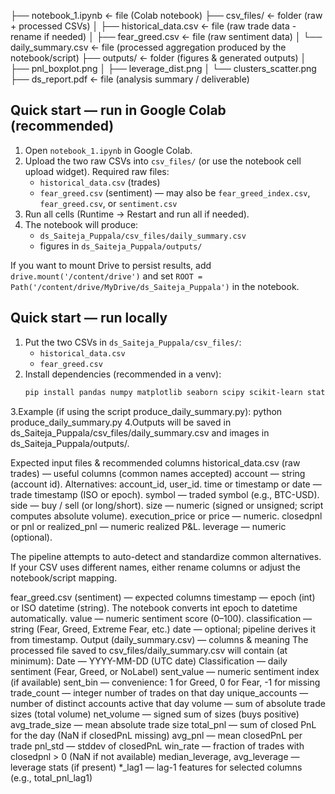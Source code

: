 ├── notebook_1.ipynb ← file (Colab notebook)
├── csv_files/ ← folder (raw + processed CSVs)
│ ├── historical_data.csv ← file (raw trade data - rename if needed)
│ ├── fear_greed.csv ← file (raw sentiment data)
│ └── daily_summary.csv ← file (processed aggregation produced by the notebook/script)
├── outputs/ ← folder (figures & generated outputs)
│ ├── pnl_boxplot.png
│ ├── leverage_dist.png
│ └── clusters_scatter.png
├── ds_report.pdf ← file (analysis summary / deliverable)

## Quick start — run in Google Colab (recommended)

1. Open `notebook_1.ipynb` in Google Colab.
2. Upload the two raw CSVs into `csv_files/` (or use the notebook cell upload widget). Required raw files:
   - `historical_data.csv` (trades)
   - `fear_greed.csv` (sentiment) — may also be `fear_greed_index.csv`, `fear_greed.csv`, or `sentiment.csv`
3. Run all cells (Runtime → Restart and run all if needed).
4. The notebook will produce:
   - `ds_Saiteja_Puppala/csv_files/daily_summary.csv`
   - figures in `ds_Saiteja_Puppala/outputs/`

If you want to mount Drive to persist results, add `drive.mount('/content/drive')` and set `ROOT = Path('/content/drive/MyDrive/ds_Saiteja_Puppala')` in the notebook.

## Quick start — run locally

1. Put the two CSVs in `ds_Saiteja_Puppala/csv_files/`:
   - `historical_data.csv`
   - `fear_greed.csv`
2. Install dependencies (recommended in a venv):
   ```bash
   pip install pandas numpy matplotlib seaborn scipy scikit-learn statsmodels
3.Example (if using the script produce_daily_summary.py):
  python produce_daily_summary.py
4.Outputs will be saved in ds_Saiteja_Puppala/csv_files/daily_summary.csv and images in ds_Saiteja_Puppala/outputs/.

Expected input files & recommended columns
  historical_data.csv (raw trades) — useful columns (common names accepted)
    account — string (account id). Alternatives: account_id, user_id.
    time or timestamp or date — trade timestamp (ISO or epoch).
    symbol — traded symbol (e.g., BTC-USD).
    side — buy / sell (or long/short).
    size — numeric (signed or unsigned; script computes absolute volume).
    execution_price or price — numeric.
    closedpnl or pnl or realized_pnl — numeric realized P&L.
    leverage — numeric (optional).

The pipeline attempts to auto-detect and standardize common alternatives. If your CSV uses different names, either rename columns or adjust the notebook/script mapping.

  fear_greed.csv (sentiment) — expected columns
    timestamp — epoch (int) or ISO datetime (string). The notebook converts int epoch to datetime automatically.
    value — numeric sentiment score (0–100).
    classification — string (Fear, Greed, Extreme Fear, etc.)
    date — optional; pipeline derives it from timestamp.
  Output (daily_summary.csv) — columns & meaning
    The processed file saved to csv_files/daily_summary.csv will contain (at minimum):
    Date — YYYY-MM-DD (UTC date)
    Classification — daily sentiment (Fear, Greed, or NoLabel)
    sent_value — numeric sentiment index (if available)
    sent_bin — convenience: 1 for Greed, 0 for Fear, -1 for missing
    trade_count — integer number of trades on that day
    unique_accounts — number of distinct accounts active that day
    volume — sum of absolute trade sizes (total volume)
    net_volume — signed sum of sizes (buys positive)
    avg_trade_size — mean absolute trade size
    total_pnl — sum of closed PnL for the day (NaN if closedPnL missing)
    avg_pnl — mean closedPnL per trade
    pnl_std — stddev of closedPnL
    win_rate — fraction of trades with closedpnl > 0 (NaN if not available)
    median_leverage, avg_leverage — leverage stats (if present)
    *_lag1 — lag-1 features for selected columns (e.g., total_pnl_lag1)



